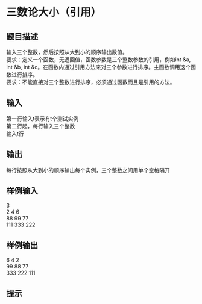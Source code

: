  # 三数论大小（引用）  
  
 ## 题目描述  
 输入三个整数，然后按照从大到小的顺序输出数值。  
 要求：定义一个函数，无返回值，函数参数是三个整数参数的引用，例如int &a, int &b, int &c。在函数内通过引用方法来对三个参数进行排序。主函数调用这个函数进行排序。  
 要求：不能直接对三个整数进行排序，必须通过函数而且是引用的方法。  
   
   
 ## 输入  
 第一行输入t表示有t个测试实例  
 第二行起，每行输入三个整数  
 输入t行  
   
 ## 输出  
 每行按照从大到小的顺序输出每个实例，三个整数之间用单个空格隔开  
   
 ## 样例输入  
 3  
 2 4 6  
 88 99 77  
 111 333 222  
 ## 样例输出  
 6 4 2  
 99 88 77  
 333 222 111  
 ## 提示  
   
  
